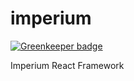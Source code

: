 # imperium

[![Greenkeeper badge](https://badges.greenkeeper.io/darkadept/imperium.svg)](https://greenkeeper.io/)

Imperium React Framework
